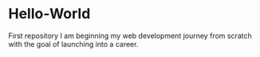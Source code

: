 # Hello-World
First repository
I am beginning my web development journey from scratch with the goal of launching into a career.
